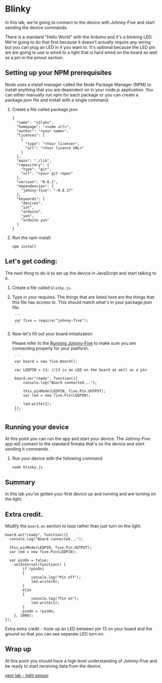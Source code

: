 # Blinky

In this lab, we're going to connect to the device with Johnny-Five and start sending the device commands.

There is a standard "Hello World" with the Arduino and it's a blinking LED. We're going to do that first because it doesn't actually require any wiring but you can plug an LED in if you want to. It's optional because the LED pin we are going to use is wired to a light that is hard wired on the board as well as a pin in the pinout section. 

## Setting up your NPM prerequisites 

Node uses a install manager called the Node Package Manager (NPM) to install anything that you are dependent on in your node.js application. You can either manually run npm for each package or you can create a package.json file and install with a single command. 

1. Create a file called package.json
    
    ```
    {
      "name": "n2labs",
      "homepage": "<some url>",
      "author": "<your name>",
      "licenses": [
        {
          "type": "<Your license>",
          "url": "<Your license URL>"
        }
      ],
      "main": "./lib",
      "repository": {
        "type": "git",
        "url": "<your git repo>"
      },
      "version": "0.0.1",
      "dependencies": {
        "johnny-five": "~0.8.37"
      },
      "keywords": [
        "devices",
        "iot",
        "arduino",
        "yun",
        "arduino yun"
      ]
    }
    ```

2. Run the npm install 

    `npm install`

## Let's get coding:

The next thing to do is to set up the device in JavaScript and start talking to it. 

1. Create a file called `blinky.js`. 
2. Type in your requires. The things that are listed here are the things that this file has access to. This should match what's in your package.json file. 

        ```
        var five = require("johnny-five");
        ```

3. Now let's fill out your board initialization

    Please refer to the [Running Johnny-Five](./runningjohnnyfive.md) to make sure you are connecting properly for your platform.  

        ```
        var board = new five.Board();

        var LEDPIN = 13; //13 is an LED on the board as well as a pin

        board.on("ready", function(){
            console.log("Board connected...");

            this.pinMode(LEDPIN, five.Pin.OUTPUT);
            var led = new five.Pin(LEDPIN);

            led.write(1);
        });
        ```
    
## Running your device

At this point you can run the app and start your device. The Johnny-Five app will connect to the standard firmata that's on the device and start sending it commands. 

1. Run your device with the following command 

    `node blinky.js`

## Summary

In this lab you've gotten your first device up and running and are turning on the light. 

## Extra credit. 

Modify the `board.on` section to loop rather than just turn on the light. 

```
board.on("ready", function(){
  console.log("Board connected...");

  this.pinMode(LEDPIN, five.Pin.OUTPUT);
  var led = new five.Pin(LEDPIN);

  var pinOn = false;
    setInterval(function() {
        if (pinOn)
        {
            console.log("Pin off");
            led.write(0);
        }
        else
        {
            console.log("Pin on");
            led.write(1);
        }
        pinOn = !pinOn;
    }, 1000);
});
```

Extra extra credit - hook up an LED between pin 13 on your board and the ground so that you can see separate LED turn on. 

## Wrap up

At this point you should have a high level understanding of Johnny-Five and be ready to start receiving data from the device. 

[next lab - light sensor](./lightsensor.md)
